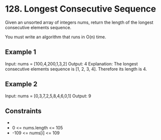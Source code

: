 # 128. Longest Consecutive Sequence

Given an unsorted array of integers nums, return the length of the longest consecutive elements sequence.

You must write an algorithm that runs in O(n) time.

## Example 1

Input: nums = [100,4,200,1,3,2]
Output: 4
Explanation: The longest consecutive elements sequence is [1, 2, 3, 4]. Therefore its length is 4.

## Example 2

Input: nums = [0,3,7,2,5,8,4,6,0,1]
Output: 9

## Constraints

-
- 0 <= nums.length <= 105
- -109 <= nums[i] <= 109
